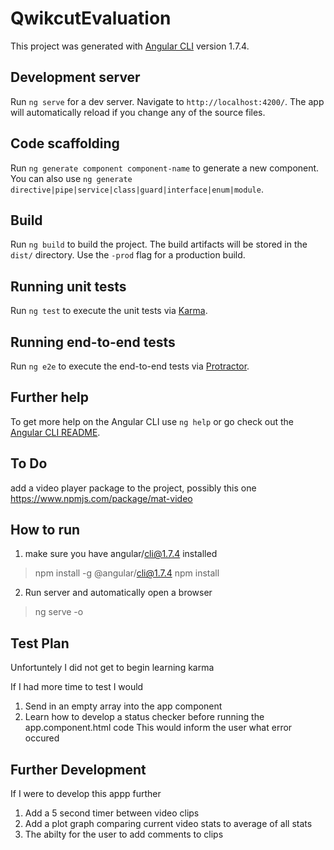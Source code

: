 # QwikcutEvaluation

This project was generated with [Angular CLI](https://github.com/angular/angular-cli) version 1.7.4.

## Development server

Run `ng serve` for a dev server. Navigate to `http://localhost:4200/`. The app will automatically reload if you change any of the source files.

## Code scaffolding

Run `ng generate component component-name` to generate a new component. You can also use `ng generate directive|pipe|service|class|guard|interface|enum|module`.

## Build

Run `ng build` to build the project. The build artifacts will be stored in the `dist/` directory. Use the `-prod` flag for a production build.

## Running unit tests

Run `ng test` to execute the unit tests via [Karma](https://karma-runner.github.io).

## Running end-to-end tests

Run `ng e2e` to execute the end-to-end tests via [Protractor](http://www.protractortest.org/).

## Further help

To get more help on the Angular CLI use `ng help` or go check out the [Angular CLI README](https://github.com/angular/angular-cli/blob/master/README.md).

## To Do
add a video player package to the project, possibly this one https://www.npmjs.com/package/mat-video


## How to run
1. make sure you have angular/cli@1.7.4 installed
>npm install -g @angular/cli@1.7.4
>npm install

2. Run server and automatically open a browser
>ng serve -o 


## Test Plan
Unfortuntely I did not get to begin learning karma

If I had more time to test I would 
1. Send in an empty array into the app component
2. Learn how to develop a status checker before running the app.component.html code
    This would inform the user what error occured

## Further Development
If I were to develop this appp further
1. Add a 5 second timer between video clips
2. Add a plot graph comparing current video stats to average of all stats
3. The abilty for the user to add comments to clips

